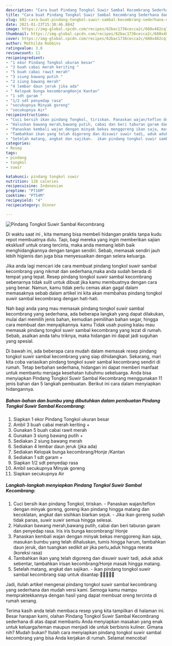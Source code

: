 ```yaml
---
description: "Cara buat Pindang Tongkol Suwir Sambal Kecombrang Sederhana dan Mudah Dibuat"
title: "Cara buat Pindang Tongkol Suwir Sambal Kecombrang Sederhana dan Mudah Dibuat"
slug: 682-cara-buat-pindang-tongkol-suwir-sambal-kecombrang-sederhana-dan-mudah-dibuat
date: 2021-01-23T15:30:46.884Z
image: https://img-global.cpcdn.com/recipes/62bac1736cecca2c/680x482cq70/pindang-tongkol-suwir-sambal-kecombrang-foto-resep-utama.jpg
thumbnail: https://img-global.cpcdn.com/recipes/62bac1736cecca2c/680x482cq70/pindang-tongkol-suwir-sambal-kecombrang-foto-resep-utama.jpg
cover: https://img-global.cpcdn.com/recipes/62bac1736cecca2c/680x482cq70/pindang-tongkol-suwir-sambal-kecombrang-foto-resep-utama.jpg
author: Mathilda Robbins
ratingvalue: 3.8
reviewcount: 11
recipeingredient:
- "1 ekor Pindang Tongkol ukuran besar"
- "3 buah cabai merah keriting "
- "5 buah cabai rawit merah"
- "3 siung bawang putih "
- "2 siung bawang merah"
- "4 lembar daun jeruk jika ada"
- " Kelopak bunga kecombrangHonje Kantan"
- "1 sdt garam "
- "1/2 sdt penyedap rasa"
- "secukupnya Minyak goreng"
- "secukupnya Air"
recipeinstructions:
- "Cuci bersih ikan pindang Tongkol, tiriskan. Panaskan wajan/teflon dengan minyak goreng, goreng ikan pindang hingga matang dan kecoklatan, angkat dan sisihkan biarkan sejuk. Jika ikan goreng sudah tidak panas, suwir suwir semua hingga selesai."
- "Haluskan bawang merah,bawang putih, cabai dan beri taburan garam dan penyedap rasa. Iris iris bunga kecombrang/ Honje"
- "Panaskan kembali wajan dengan minyak bekas menggoreng ikan saja, masukan bumbu yang telah dihaluskan, tumis hingga harum, tambahkan daun jeruk, dan tuangkan sedikit air jika perlu,aduk hingga merata (koreksi rasa)"
- "Tambahkan ikan yang telah digoreng dan disuwir suwir tadi, aduk aduk sebentar, tambahkan irisan kecombrang/Honje masak hingga matang."
- "Setelah matang, angkat dan sajikan.  ikan pindang tongkol suwir sambal kecombrang siap untuk disantap 👌🏻👩🏻‍🍳"
categories:
- Resep
tags:
- pindang
- tongkol
- suwir

katakunci: pindang tongkol suwir 
nutrition: 128 calories
recipecuisine: Indonesian
preptime: "PT16M"
cooktime: "PT54M"
recipeyield: "4"
recipecategory: Dinner

---
```



![Pindang Tongkol Suwir Sambal Kecombrang](https://img-global.cpcdn.com/recipes/62bac1736cecca2c/680x482cq70/pindang-tongkol-suwir-sambal-kecombrang-foto-resep-utama.jpg)

Di waktu  saat ini , kita memang bisa membeli hidangan praktis tanpa kudu repot membuatnya dulu. Tapi, bagi mereka yang ingin memberikan sajian eksklusif untuk orang tercinta, maka anda memang lebih baik menghidangkannya dengan tangan sendiri. Sebab, memasak sendiri jauh lebih higienis dan juga bisa menyesuaikan dengan selera keluarga.

Jika anda lagi mencari ide cara membuat pindang tongkol suwir sambal kecombrang yang nikmat dan sederhana,maka anda sudah berada di tempat yang tepat. Resep pindang tongkol suwir sambal kecombrang  sebenarnya tidak sulit untuk dibuat jika kamu membuatnya dengan cara yang benar. Namun, kamu tidak perlu cemas akan gagal dalam memasaknya 
sebab dalam artikel ini kita akan membahas pindang tongkol suwir sambal kecombrang dengan hati-hati.  



Nah bagi anda yang mau memasak pindang tongkol suwir sambal kecombrang yang sederhana, ada beberapa langkah yang dapat dilakukan, mulai dari memilih jenis bahan, kemudian pemilihan bahan segar, hingga cara membuat dan menyajikannya. kamu Tidak usah pusing kalau mau memasak pindang tongkol suwir sambal kecombrang yang lezat di rumah. Sebab, asalkan anda  tahu triknya, maka hidangan ini dapat jadi suguhan yang spesial.

Di bawah ini, ada beberapa cara mudah dalam memasak resep pindang tongkol suwir sambal kecombrang yang siap dihidangkan. Sekarang, mari kita coba variasikan pindang tongkol suwir sambal kecombrang sendiri di rumah. Tetap berbahan sederhana, hidangan ini dapat memberi manfaat untuk membantu menjaga kesehatan tubuhmu sekeluarga. Anda bisa menyiapkan Pindang Tongkol Suwir Sambal Kecombrang menggunakan 11 jenis bahan dan 5 langkah pembuatan. Berikut ini cara dalam menyiapkan hidangannya.

<!--inarticleads1-->

##### Bahan-bahan dan bumbu yang dibutuhkan dalam pembuatan Pindang Tongkol Suwir Sambal Kecombrang:

1. Siapkan 1 ekor Pindang Tongkol ukuran besar
1. Ambil 3 buah cabai merah keriting +
1. Gunakan 5 buah cabai rawit merah
1. Gunakan 3 siung bawang putih +
1. Sediakan 2 siung bawang merah
1. Sediakan 4 lembar daun jeruk (jika ada)
1. Sediakan  Kelopak bunga kecombrang/Honje /Kantan
1. Sediakan 1 sdt garam +
1. Siapkan 1/2 sdt penyedap rasa
1. Ambil secukupnya Minyak goreng
1. Siapkan secukupnya Air




<!--inarticleads2-->

##### Langkah-langkah menyiapkan Pindang Tongkol Suwir Sambal Kecombrang:

1. Cuci bersih ikan pindang Tongkol, tiriskan. - Panaskan wajan/teflon dengan minyak goreng, goreng ikan pindang hingga matang dan kecoklatan, angkat dan sisihkan biarkan sejuk. - Jika ikan goreng sudah tidak panas, suwir suwir semua hingga selesai.
1. Haluskan bawang merah,bawang putih, cabai dan beri taburan garam dan penyedap rasa. Iris iris bunga kecombrang/ Honje
1. Panaskan kembali wajan dengan minyak bekas menggoreng ikan saja, masukan bumbu yang telah dihaluskan, tumis hingga harum, tambahkan daun jeruk, dan tuangkan sedikit air jika perlu,aduk hingga merata (koreksi rasa)
1. Tambahkan ikan yang telah digoreng dan disuwir suwir tadi, aduk aduk sebentar, tambahkan irisan kecombrang/Honje masak hingga matang.
1. Setelah matang, angkat dan sajikan. -  ikan pindang tongkol suwir sambal kecombrang siap untuk disantap 👌🏻👩🏻‍🍳




Jadi, itulah artikel mengenai  pindang tongkol suwir sambal kecombrang  yang sederhana dan mudah versi kami. Semoga kamu mampu mempraktekkannya dengan hasil yang dapat membuat oreng tercinta di rumah senang. 

Terima kasih anda telah membaca resep yang kita tampilkan di halaman ini. Besar harapan kami, olahan  Pindang Tongkol Suwir Sambal Kecombrang sederhana di atas dapat membantu Anda menyiapkan masakan yang enak untuk keluarga/teman maupun menjadi ide untuk berbisnis kuliner. Gimana nih? Mudah bukan? Itulah cara menyiapkan pindang tongkol suwir sambal kecombrang yang bisa Anda kerjakan di rumah. Selamat mencoba!

